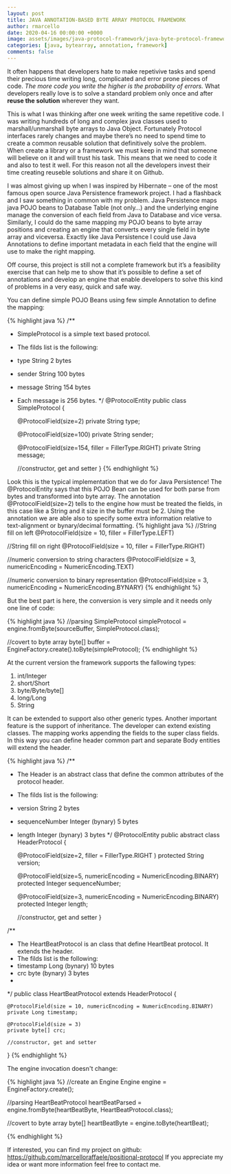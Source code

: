 ```yaml
---
layout: post
title: JAVA ANNOTATION-BASED BYTE ARRAY PROTOCOL FRAMEWORK
author: rmarcello
date: 2020-04-16 00:00:00 +0000
image: assets/images/java-protocol-framework/java-byte-protocol-framework.png
categories: [java, bytearray, annotation, framework]
comments: false
---
```


It often happens that developers hate to make repetivive tasks and spend their precious time writing long, complicated and error prone pieces of code. <em>The more code you write the higher is the probability of errors.</em> What developers really love is to solve a standard problem only once and after <strong>reuse the solution</strong> wherever they want.

This is what I was thinking after one week writing the same repetitive code. I was writing hundreds of long and complex java classes used to marshall/unmarshall byte arrays to Java Object. Fortunately Protocol interfaces rarely changes and maybe there’s no need to spend time to create a common reusable solution that definitively solve the problem.
When create a library or a framework we must keep in mind that someone will believe on it and will trust his task. This means that we need to code it and also to test it well. For this reason not all the developers invest their time creating reuseble solutions and share it on Github.

I was almost giving up when I was inspired by Hibernate – one of the most famous open source Java Persistence framework project. I had a flashback and I saw something in common with my problem. Java Persistence maps java POJO beans to Database Table (not only…) and the underlying engine manage the conversion of each field from Java to Database and vice versa. Similarly, I could do the same mapping my POJO beans to byte array positions and creating an engine that converts every single field in byte array and viceversa. Exactly like Java Persistence I could use Java Annotations to define important metadata in each field that the engine will use to make the right mapping.

Off course, this project is still not a complete framework but it’s a feasibility exercise that can help me to show that it’s possible to define a set of annotations and develop an engine that enable developers to solve this kind of problems in a very easy, quick and safe way.


You can define simple POJO Beans using few simple Annotation to define the mapping:

{% highlight java %}
/**
 * SimpleProtocol is a simple text based protocol.
 * The filds list is the following:
 * type     String      2 bytes
 * sender   String      100 bytes
 * message  String      154 bytes
 * Each message is 256 bytes.
 */
@ProtocolEntity
public class SimpleProtocol {
    
    @ProtocolField(size=2)
    private String type;
    
    @ProtocolField(size=100)
    private String sender;
    
    @ProtocolField(size=154, filler = FillerType.RIGHT)
    private String message;
	
	//constructor, get and setter
}
{% endhighlight %}

Look this is the typical implementation that we do for Java Persistence!
The @ProtocolEntity says that this POJO Bean can be used for both parse from bytes and transformed into byte array.
The annotation @ProtocolField(size=2) tells to the engine how must be treated the fields, in this case like a String and it size in the buffer must be 2. Using the annotation we are able also to specify some extra information relative to text-alignment or bynary/decimal formatting.
{% highlight java %}
//String fill on left
@ProtocolField(size = 10, filler = FillerType.LEFT)

//String fill on right
@ProtocolField(size = 10, filler = FillerType.RIGHT)

//numeric conversion to string characters
@ProtocolField(size = 3, numericEncoding = NumericEncoding.TEXT)

//numeric conversion to binary representation
@ProtocolField(size = 3, numericEncoding = NumericEncoding.BYNARY)
{% endhighlight %}


But the best part is here, the conversion is very simple and it needs only one line of code:

{% highlight java %}
//parsing
SimpleProtocol simpleProtocol = engine.fromByte(sourceBuffer, SimpleProtocol.class); 

//covert to byte array
byte[] buffer = EngineFactory.create().toByte(simpleProtocol);
{% endhighlight %}

At the current version the framework supports the fallowing types:
<ol>
  <li>int/Integer</li>
  <li>short/Short</li>
  <li>byte/Byte/byte[]</li>
  <li>long/Long</li>
  <li>String</li>
</ol>

It can be extended to support also other generic types.
Another important feature is the support of inheritance. The developer can extend existing classes. The mapping works appending the fields to the super class fields.
In this way you can define header common part and separate Body entities will extend the header.

{% highlight java %}
/**
 * The Header is an abstract class that define the common attributes of the protocol header.
 * The filds list is the following:
 * version          String              2 bytes
 * sequenceNumber   Integer (bynary)    5 bytes
 * length           Integer (bynary)    3 bytes
 */
@ProtocolEntity
public abstract class HeaderProtocol {

    @ProtocolField(size=2, filler = FillerType.RIGHT )
    protected String version;

    @ProtocolField(size=5, numericEncoding = NumericEncoding.BINARY)
    protected Integer sequenceNumber;  
    
    @ProtocolField(size=3, numericEncoding = NumericEncoding.BINARY)
    protected Integer length;
    
    //constructor, get and setter
}


/**
 * The HeartBeatProtocol is an class that define HeartBeat protocol. It extends the header.
 * The filds list is the following:
 * timestamp   Long (bynary)    10 bytes
 * crc     byte (bynary)    3 bytes
 * 
 */
public class HeartBeatProtocol extends HeaderProtocol {

    @ProtocolField(size = 10, numericEncoding = NumericEncoding.BINARY)
    private Long timestamp;

    @ProtocolField(size = 3)
	private byte[] crc;
    
    //constructor, get and setter

}
{% endhighlight %}

The engine invocation doesn't change:

{% highlight java %}
//create an Engine
Engine engine = EngineFactory.create();

//parsing
HeartBeatProtocol heartBeatParsed = engine.fromByte(heartBeatByte, HeartBeatProtocol.class);

//covert to byte array
byte[] heartBeatByte = engine.toByte(heartBeat);

{% endhighlight %}


If interested, you can find my project on github:
<a href="https://github.com/marcelloraffaele/positional-protocol">https://github.com/marcelloraffaele/positional-protocol</a>
If you appreciate my idea or want more information feel free to contact me.